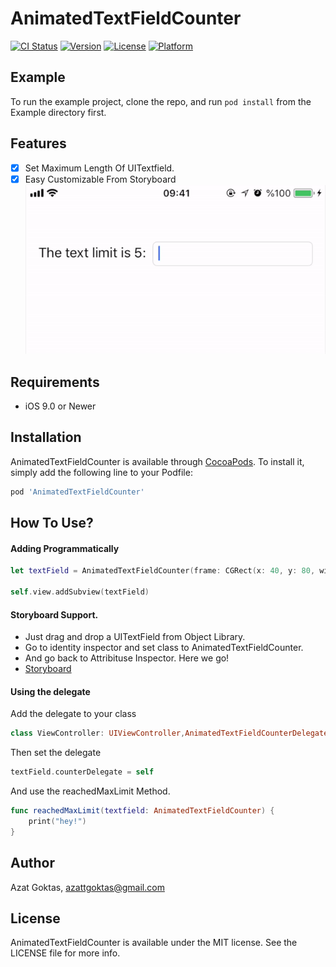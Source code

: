 # AnimatedTextFieldCounter

[![CI Status](https://img.shields.io/travis/azattgoktas@gmail.com/AnimatedTextFieldCounter.svg?style=flat)](https://travis-ci.org/azattgoktas@gmail.com/AnimatedTextFieldCounter)
[![Version](https://img.shields.io/cocoapods/v/AnimatedTextFieldCounter.svg?style=flat)](https://cocoapods.org/pods/AnimatedTextFieldCounter)
[![License](https://img.shields.io/cocoapods/l/AnimatedTextFieldCounter.svg?style=flat)](https://cocoapods.org/pods/AnimatedTextFieldCounter)
[![Platform](https://img.shields.io/cocoapods/p/AnimatedTextFieldCounter.svg?style=flat)](https://cocoapods.org/pods/AnimatedTextFieldCounter)

## Example

To run the example project, clone the repo, and run `pod install` from the Example directory first.

## Features
- [x] Set Maximum Length Of UITextfield.
- [x] Easy Customizable From Storyboard
![Demo](https://github.com/azatgoktas/AnimatedTextFieldCounter/blob/master/ScreenShots/animated.gif)
## Requirements
- iOS 9.0 or Newer

## Installation

AnimatedTextFieldCounter is available through [CocoaPods](https://cocoapods.org). To install
it, simply add the following line to your Podfile:

```ruby
pod 'AnimatedTextFieldCounter'
```
## How To Use?

#### Adding Programmatically
```swift
let textField = AnimatedTextFieldCounter(frame: CGRect(x: 40, y: 80, width: 320, height: 30), maxLength: 5, heightOfCounterView: 4, animationDuration: 0.2, shakeCount: 1)

self.view.addSubview(textField)
```

#### Storyboard Support.
- Just drag and drop a UITextField from Object Library.
- Go to identity inspector and set class to AnimatedTextFieldCounter.
- And go back to Attribituse Inspector. Here we go!
- [Storyboard](https://github.com/azatgoktas/AnimatedTextFieldCounter/blob/master/ScreenShots/setup.png)

#### Using the delegate
Add the delegate to your class
```swift
class ViewController: UIViewController,AnimatedTextFieldCounterDelegate
```
Then set the delegate 
```swift
textField.counterDelegate = self
```
And use the reachedMaxLimit Method.
```swift
func reachedMaxLimit(textfield: AnimatedTextFieldCounter) {
    print("hey!")
}
```
## Author

Azat Goktas, azattgoktas@gmail.com

## License

AnimatedTextFieldCounter is available under the MIT license. See the LICENSE file for more info.
